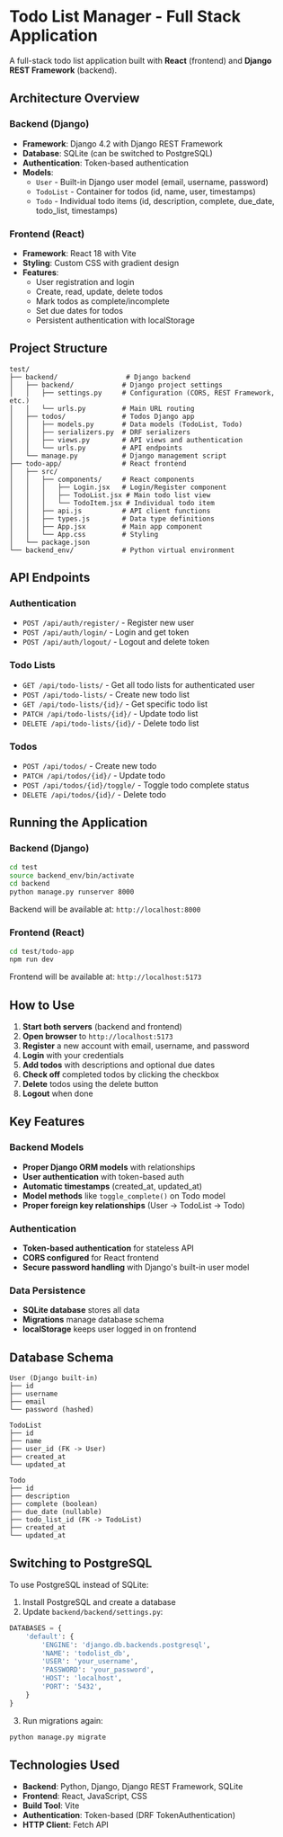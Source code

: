 # Todo List Manager - Full Stack Application

A full-stack todo list application built with **React** (frontend) and **Django REST Framework** (backend).

## Architecture Overview

### Backend (Django)
- **Framework**: Django 4.2 with Django REST Framework
- **Database**: SQLite (can be switched to PostgreSQL)
- **Authentication**: Token-based authentication
- **Models**:
  - `User` - Built-in Django user model (email, username, password)
  - `TodoList` - Container for todos (id, name, user, timestamps)
  - `Todo` - Individual todo items (id, description, complete, due_date, todo_list, timestamps)

### Frontend (React)
- **Framework**: React 18 with Vite
- **Styling**: Custom CSS with gradient design
- **Features**:
  - User registration and login
  - Create, read, update, delete todos
  - Mark todos as complete/incomplete
  - Set due dates for todos
  - Persistent authentication with localStorage

## Project Structure

```
test/
├── backend/                 # Django backend
│   ├── backend/            # Django project settings
│   │   ├── settings.py     # Configuration (CORS, REST Framework, etc.)
│   │   └── urls.py         # Main URL routing
│   ├── todos/              # Todos Django app
│   │   ├── models.py       # Data models (TodoList, Todo)
│   │   ├── serializers.py  # DRF serializers
│   │   ├── views.py        # API views and authentication
│   │   └── urls.py         # API endpoints
│   └── manage.py           # Django management script
├── todo-app/               # React frontend
│   ├── src/
│   │   ├── components/     # React components
│   │   │   ├── Login.jsx   # Login/Register component
│   │   │   ├── TodoList.jsx # Main todo list view
│   │   │   └── TodoItem.jsx # Individual todo item
│   │   ├── api.js          # API client functions
│   │   ├── types.js        # Data type definitions
│   │   ├── App.jsx         # Main app component
│   │   └── App.css         # Styling
│   └── package.json
└── backend_env/            # Python virtual environment
```

## API Endpoints

### Authentication
- `POST /api/auth/register/` - Register new user
- `POST /api/auth/login/` - Login and get token
- `POST /api/auth/logout/` - Logout and delete token

### Todo Lists
- `GET /api/todo-lists/` - Get all todo lists for authenticated user
- `POST /api/todo-lists/` - Create new todo list
- `GET /api/todo-lists/{id}/` - Get specific todo list
- `PATCH /api/todo-lists/{id}/` - Update todo list
- `DELETE /api/todo-lists/{id}/` - Delete todo list

### Todos
- `POST /api/todos/` - Create new todo
- `PATCH /api/todos/{id}/` - Update todo
- `POST /api/todos/{id}/toggle/` - Toggle todo complete status
- `DELETE /api/todos/{id}/` - Delete todo

## Running the Application

### Backend (Django)
```bash
cd test
source backend_env/bin/activate
cd backend
python manage.py runserver 8000
```

Backend will be available at: `http://localhost:8000`

### Frontend (React)
```bash
cd test/todo-app
npm run dev
```

Frontend will be available at: `http://localhost:5173`

## How to Use

1. **Start both servers** (backend and frontend)
2. **Open browser** to `http://localhost:5173`
3. **Register** a new account with email, username, and password
4. **Login** with your credentials
5. **Add todos** with descriptions and optional due dates
6. **Check off** completed todos by clicking the checkbox
7. **Delete** todos using the delete button
8. **Logout** when done

## Key Features

### Backend Models
- **Proper Django ORM models** with relationships
- **User authentication** with token-based auth
- **Automatic timestamps** (created_at, updated_at)
- **Model methods** like `toggle_complete()` on Todo model
- **Proper foreign key relationships** (User -> TodoList -> Todo)

### Authentication
- **Token-based authentication** for stateless API
- **CORS configured** for React frontend
- **Secure password handling** with Django's built-in user model

### Data Persistence
- **SQLite database** stores all data
- **Migrations** manage database schema
- **localStorage** keeps user logged in on frontend

## Database Schema

```
User (Django built-in)
├── id
├── username
├── email
└── password (hashed)

TodoList
├── id
├── name
├── user_id (FK -> User)
├── created_at
└── updated_at

Todo
├── id
├── description
├── complete (boolean)
├── due_date (nullable)
├── todo_list_id (FK -> TodoList)
├── created_at
└── updated_at
```

## Switching to PostgreSQL

To use PostgreSQL instead of SQLite:

1. Install PostgreSQL and create a database
2. Update `backend/backend/settings.py`:

```python
DATABASES = {
    'default': {
        'ENGINE': 'django.db.backends.postgresql',
        'NAME': 'todolist_db',
        'USER': 'your_username',
        'PASSWORD': 'your_password',
        'HOST': 'localhost',
        'PORT': '5432',
    }
}
```

3. Run migrations again:
```bash
python manage.py migrate
```

## Technologies Used

- **Backend**: Python, Django, Django REST Framework, SQLite
- **Frontend**: React, JavaScript, CSS
- **Build Tool**: Vite
- **Authentication**: Token-based (DRF TokenAuthentication)
- **HTTP Client**: Fetch API
